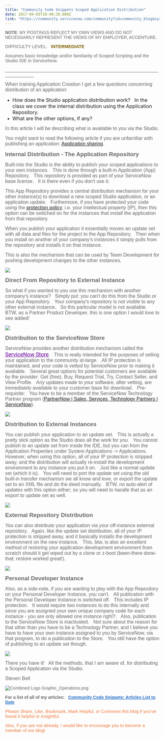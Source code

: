 ```yaml
---
title: "Community Code Snippets Scoped Application Distribution"
date: 2017-04-03T16:49:39.000Z
link: "https://community.servicenow.com/community?id=community_blog&sys_id=d8fd622ddbd0dbc01dcaf3231f9619c9"
---
```

<p style="margin-bottom: 0.0001pt; font-family: arial, sans-serif; color: #666666;"><span style="font-weight: inherit; font-size: 10.5pt; font-family: inherit; font-style: inherit; background-position: initial;"><strong>NOTE</strong></span><span style="font-weight: inherit; font-style: inherit; font-size: 10.5pt; font-family: Arial, sans-serif; background-position: initial;">: MY POSTINGS REFLECT MY OWN VIEWS AND DO NOT NECESSARILY REPRESENT THE VIEWS OF MY EMPLOYER, ACCENTURE.</span></p><p></p><p style="margin-bottom: 0.0001pt; font-family: arial, sans-serif; color: #666666;"><span style="font-weight: inherit; font-style: inherit; font-size: 11pt; font-family: Arial, sans-serif; background-position: initial;">DIFFICULTY LEVEL:   </span><span style="color: #7f6000; font-weight: inherit; font-size: 14.6667px; font-family: inherit; font-style: inherit; background-position: initial;"><strong>INTERMEDIATE</strong></span></p><p style="margin-bottom: 0.0001pt; font-family: arial, sans-serif; color: #666666;"><span style="font-weight: inherit; font-style: inherit; font-size: 11pt; font-family: Arial, sans-serif; background-position: initial;">Assumes basic knowledge and/or familiarity of Scoped Scripting and the Studio IDE in ServiceNow.</span></p><p style="margin-bottom: 0.0001pt; font-family: arial, sans-serif; color: #666666;"><span style="font-weight: inherit; font-style: inherit; font-size: 10.5pt; font-family: Arial, sans-serif; background-position: initial;">____________________________________________________________________________</span></p><p style="font-family: arial, sans-serif; color: #666666;"></p><p style="font-family: arial, sans-serif; color: #666666;"><span style="font-size: 12pt;">When training Application Creation I get a few questions concerning distribution of an application: </span></p><p style="font-family: arial, sans-serif; color: #666666;"></p><ul><li><span style="font-size: 12pt;">How does the Studio application distribution work?   In the class we cover the internal distribution using the Application Repository.</span></li><li><span style="font-size: 12pt;">What are the other options, if any? </span></li></ul><p style="font-family: arial, sans-serif; color: #666666;"></p><p style="font-family: arial, sans-serif; color: #666666;"><span style="font-size: 12pt;">In this article I will be describing what is available to you via the Studio.</span></p><p style="font-family: arial, sans-serif; color: #666666;"></p><p style="font-family: arial, sans-serif; color: #666666;"><span style="font-size: 12pt;">You might want to read the following article if you are unfamiliar with publishing an application: <a href="https://docs.servicenow.com/bundle/istanbul-application-development/page/build/applications/concept/c_SharingApplications.html" style="font-family: arial, sans-serif; font-size: 16px;" title="https://docs.servicenow.com/bundle/istanbul-application-development/page/build/applications/concept/c_SharingApplications.html">Application sharing</a>.</span></p><p style="font-family: arial, sans-serif; color: #666666;"></p><p style="font-family: arial, sans-serif; color: #666666;"></p><p style="font-family: arial, sans-serif; color: #666666;"><span style="font-size: 14pt;"><strong>Internal Distribution - The Application Repository</strong></span></p><p style="font-family: arial, sans-serif; color: #666666;"></p><p style="font-family: arial, sans-serif; color: #666666;"><span style="font-size: 12pt;">Built-into the Studio is the ability to publish your scoped applications to your own instances.   This is done through a built-in Application (App) Repository.   This repository is provided as part of your ServiceNow base license.   It is there even if you don't use it.</span></p><p style="font-family: arial, sans-serif; color: #666666;"></p><p style="font-family: arial, sans-serif; color: #666666;"><span style="font-size: 12pt;">This App Repository provides a central distribution mechanism for your other instance(s) to download a new scoped Studio application, or an application update.   Furthermore, if you have protected your code using the <a title="" _jive_internal="true" href="/community?id=community_blog&sys_id=addca665dbd0dbc01dcaf3231f96192e">protection policy</a>; i.e. your intellectual property (IP), then this option can be switched on for the instances that install the application from that repository.</span></p><p style="font-family: arial, sans-serif; color: #666666;"></p><p style="font-family: arial, sans-serif; color: #666666;"><span style="font-size: 12pt;">When you publish your application it essentially moves an update set with all data and files for the project to the App Repository.   Then when you install on another of your company's instances it simply pulls from the repository and installs it on that instance.</span></p><p style="font-family: arial, sans-serif; color: #666666;"></p><p style="font-family: arial, sans-serif; color: #666666;"><span style="font-size: 12pt;">This is also the mechanism that can be used by Team Development for pushing development changes to the other instances.</span></p><p style="font-family: arial, sans-serif; color: #666666;"></p><p style="font-family: arial, sans-serif; color: #666666;"><img   class="jive-image image-14" src="d27a958edb5c97049c9ffb651f9619ca.iix" style="max-width: 1200px; max-height: 900px;"/></p><p style="font-family: arial, sans-serif; color: #666666;"></p><p style="font-family: arial, sans-serif; color: #666666;"></p><p style="font-family: arial, sans-serif; color: #666666;"><span style="font-size: 14pt;"><strong>Direct From Repository to External Instance</strong></span></p><p style="font-family: arial, sans-serif; color: #666666;"></p><p style="font-family: arial, sans-serif; color: #666666;"><span style="font-size: 12pt;">So what if you wanted to you use this mechanism with another company's instance?   Simply put: you can't do this from the Studio or your App Repository.   Your company's repository is not visible to any other external instance.   So this particular model is not available.   BTW, as a Partner Product Developer, this is one option I would love to see added!</span></p><p style="font-family: arial, sans-serif; color: #666666;"></p><p style="font-family: arial, sans-serif; color: #666666;"><img   class="image-15 jive-image" src="21e7b086dbdc5f048c8ef4621f961971.iix" style="max-width: 1200px; max-height: 900px;"/></p><p style="font-family: arial, sans-serif; color: #666666;"></p><p style="font-family: arial, sans-serif; color: #666666;"><span style="font-size: 14pt;"><strong>Distribution to the ServiceNow Store</strong></span></p><p style="font-family: arial, sans-serif; color: #666666;"></p><p style="font-family: arial, sans-serif; color: #666666;"><span style="font-size: 12pt;">ServiceNow provides another distribution mechanism called the</span> <span style="font-size: 12pt;"><a title="tore.servicenow.com/" href="https://store.servicenow.com/" style="font-family: Roboto, arial, sans-serif; font-size: 18px; color: #660099;">ServiceNow Store</a></span><span style="font-size: 12pt;">.   This is really intended for the purposes of selling your application to the community at-large.   All IP protection is maintained, and your code is vetted by ServiceNow prior to making it available.   Several great options for potential customers are available by the provider: Get (free), Buy, Request Trial, Try, Contact Seller, and View Profile.   Any updates made to your software, after vetting, are immediately available to your customer base for download.   Pre-requisite:   You have to be a member of the ServiceNow Technology Partner program (<a href="https://www.servicenow.com/partners.html" title="https://www.servicenow.com/partners.html">PartnerNow | Sales, Services, Technology Partners | ServiceNow</a>).<br/></span></p><p style="font-family: arial, sans-serif; color: #666666;"></p><p style="font-family: arial, sans-serif; color: #666666;"><img   class="image-16 jive-image" src="48b5180edbd05344e9737a9e0f9619fd.iix" style="max-width: 1200px; max-height: 900px;"/></p><p style="font-family: arial, sans-serif; color: #666666;"></p><p style="font-family: arial, sans-serif; color: #666666;"><span style="font-size: 14pt;"><strong>Distribution to External Instances</strong></span></p><p style="font-family: arial, sans-serif; color: #666666;"></p><p style="font-family: arial, sans-serif; color: #666666;"><span style="font-size: 12pt;">You can publish your application to an update set.   This is actually a pretty slick option as the Studio does all the work for you.   You cannot publish to an update set from inside the IDE, but you can from the Application Properties under System Applications -&gt; Applications.   However, when using this option, all of your IP protection is stripped away, and the distribution will actually re-install the development environment to any instance you put it on.   Just like a normal update set (which it is).   You will need to port the update set using the old built-in transfer mechanism we all know and love, or export the update set to an XML file and do the deed manually.   BTW, no auto-alert of updates with this option either; so you will need to handle that as an export to update set as well.</span></p><p style="font-family: arial, sans-serif; color: #666666;"></p><p style="font-family: arial, sans-serif; color: #666666;"><img   class="image-17 jive-image" src="0158f339db101304b322f4621f961952.iix" style="max-width: 1200px; max-height: 900px;"/></p><p style="font-family: arial, sans-serif; color: #666666;"></p><p style="font-family: arial, sans-serif; color: #666666;"></p><p style="font-family: arial, sans-serif; color: #666666;"><span style="font-size: 14pt;"><strong>External Repository Distribution</strong></span></p><p style="font-family: arial, sans-serif; color: #666666;"></p><p style="font-family: arial, sans-serif; color: #666666;"><span style="font-size: 12pt;">You can also distribute your application via your off-instance external repository.   Again, like the update set distribution, all of your IP protection is stripped away, and it basically installs the development environment on the new instance.   This, btw, is also an excellent method of restoring your application development environment from scratch should it get wiped out by a clone or z-boot (been-there done-that; restore worked great!).</span></p><p></p><p style="font-family: arial, sans-serif; color: #666666;"><span style="font-size: 12pt;"><img   class="image-12 jive-image" src="5989fb31db14d3041dcaf3231f96190e.iix" style="max-width: 1200px; max-height: 900px;"/></span></p><p style="font-family: arial, sans-serif; color: #666666;"></p><p style="font-family: arial, sans-serif; color: #666666;"><span style="font-size: 14pt;"><strong>Personal Developer Instance</strong></span></p><p style="font-family: arial, sans-serif; color: #666666;"></p><p style="font-family: arial, sans-serif; color: #666666;"><span style="font-size: 12pt;">Also, as a side-note, if you are wanting to play with the App Repository on your Personal Developer Instance, you can't.   All publication with the Personal Developer Instance is switched off.   This includes IP protection.   It would require two instances to do this internally and since you are assigned your own unique company code for each instance - you are only allowed one instance right?.   Also, publication to the ServiceNow Store is inactivated.   Not sure about the reason for that other than you have to be a Technology Partner, and I believe you have to have your own instance assigned to you by ServiceNow, via that program, to do a publication to the Store.   You still have the option of publishing to an update set though.</span></p><p style="font-family: arial, sans-serif; color: #666666;"></p><p style="font-family: arial, sans-serif; color: #666666;"><img   class="jive-image image-18" src="dc9bd982db14d7041dcaf3231f961934.iix" style="max-width: 1200px; max-height: 900px;"/></p><p style="font-family: arial, sans-serif; color: #666666;"></p><p style="font-family: arial, sans-serif; color: #666666;"></p><p style="font-family: arial, sans-serif; color: #666666;"><span style="font-size: 12pt;">There you have it!   All the methods, that I am aware of, for distributing a Scoped Application via the Studio.</span></p><p style="font-family: arial, sans-serif; color: #666666;"></p><p style="font-family: arial, sans-serif; color: #666666;"><span style="font-weight: inherit; font-style: inherit; font-size: 12pt; font-family: arial, helvetica, sans-serif;">Steven Bell</span></p><p dir="ltr" style="font-family: arial, sans-serif; color: #666666;"></p><p dir="ltr" style="font-family: arial, sans-serif; color: #666666;"><img   alt="Combined Logo Graphic_Operations.png" class="jive-image" src="72d81c8edb589fc03eb27a9e0f9619a2.iix"/></p><p dir="ltr"></p><p dir="ltr" style="font-family: arial, sans-serif; color: #666666;"><span style="font-weight: bold; font-style: inherit; font-family: Arial;">For a list of all of my articles:   </span><a _jive_internal="true" href="/groups/servicenow-user-group-us-tx-north-texas/blog/2015/10/23/community-code-snippets-articles-list-to-date" style="font-weight: inherit; font-style: inherit; font-family: inherit; color: #266fc8;"><span style="font-weight: bold; font-style: inherit; font-family: Arial;">Community Code Snippets: Articles List to Date</span></a></p><p dir="ltr"></p><p dir="ltr" style="font-family: arial, sans-serif; color: #666666;"><span style="font-weight: inherit; font-style: inherit; font-size: 14.6667px; font-family: Arial; color: #eb7a3d;">Please Share, Like, Bookmark, Mark Helpful, or Comment this blog if you've found it helpful or insightful.</span></p><p dir="ltr"></p><p dir="ltr" style="font-family: arial, sans-serif; color: #666666;"><span style="font-weight: inherit; font-style: inherit; font-size: 14.6667px; font-family: Arial; color: #eb7a3d;">Also, if you are not already, I would like to encourage you to become a member of our blog!</span></p>